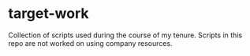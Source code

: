 # target-work
Collection of scripts used during the course of my tenure. Scripts in this repo are not worked on using company resources.
